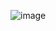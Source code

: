 ![image](https://github.com/FinancialEngineerLab/udemy-scientific-computing-in-cpp/assets/42334069/c90569bd-48b9-490a-89da-912ea1c29daf)
